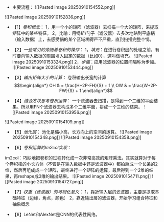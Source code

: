 
- 主要流程：
![[Pasted image 20250910154552.png]]



![[Pasted image 20250910152836.png]]
- 【1】*卷积概念*：
	1，用一个小的矩阵（滤波器）去扫描一个大的矩阵，来提取矩阵中的某些特征。
	2，比喻：用锅铲/勺子（滤波器）去多次地贴到平底锅（输入数据）上，去感受锅的某个区域糊得严不严重，直到扫描完整个锅。

- 【2】*一些常见的旁随着卷积的操作*：
	1，*填充*：在进行卷积层的处理之前，有时要向输入数据的周围填入固定的数据（比如0），这叫做填充。
	![[Pasted image 20250910153324.png]]
	2，*步幅*：应用滤波器的位置间隔称为步幅。
	![[Pasted image 20250910153444.png]]

- 【3】*输出矩阵大小的计算*：
卷积输出长宽的计算
$$\begin{align*}
OH & = \frac{H+2P-FH}{S} + 1 \\
OW & = \frac{W+2P-FW}{S} + 1
\end{align*}$$

- 【4】*结合方块思考卷积运算*：
一个滤波器去扫描，是得到一个二维的平面结果。所以用FN个滤波器去构成多个二维平面，拼成一个三维的结果。
![[Pasted image 20250910153956.png]]


![[Pasted image 20250910154109.png]]


- 【5】*池化层*：
池化是缩小高，长方向上的空间的运算。
![[Pasted image 20250910154348.png]]
![[Pasted image 20250910154358.png]]


- 【6】*卷积运算的im2col实现*：

im2col：巧妙地把卷积的过程转化成一次非常高效的矩阵乘法。其实就算对于每个卷积核的小长方体（不管是在输入数据中还是滤波器中）都拍扁成一个长条的2维，然后再组成成一个矩阵，最终进行一个矩阵的运算，最后得到一个2维的结果，再reshape成3维的输出结果。
![[Pasted image 20250910154711.png]]
![[Pasted image 20250910154727.png]]


- 【7】*权重（滤波器）的可视化意义*：
	1，靠近输入层的滤波器，主要是提取基础特征（边缘，角点，颜色）
	2，靠近输出层的滤波器，开始学习组合特征和抽象概念

- 【8】LeNet和AlexNet是CNN的代表性网络。